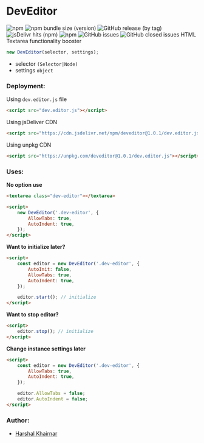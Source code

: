 # DevEditor
![npm](https://img.shields.io/npm/v/deveditor) ![npm bundle size (version)](https://img.shields.io/bundlephobia/min/deveditor/1.0.1) ![GitHub release (by tag)](https://img.shields.io/github/downloads/khairnar2960/deveditor/v1.0.1/total) ![jsDelivr hits (npm)](https://img.shields.io/jsdelivr/npm/hy/deveditor) ![npm](https://img.shields.io/npm/dy/deveditor) ![GitHub issues](https://img.shields.io/github/issues-raw/khairnar2960/deveditor) ![GitHub closed issues](https://img.shields.io/github/issues-closed-raw/khairnar2960/deveditor)
HTML Textarea functionality booster

```javascript
new DevEditor(selector, settings);
```

* selector `(Selector|Node)`
* settings `object`

### Deployment:

Using `dev.editor.js` file

```html
<script src="dev.editor.js"></script>
```
Using jsDeliver CDN

```html
<script src="https://cdn.jsdelivr.net/npm/deveditor@1.0.1/dev.editor.js"></script>
```
Using unpkg CDN

```html
<script src="https://unpkg.com/deveditor@1.0.1/dev.editor.js"></script>
```

### Uses:

**No option use**

```html
<textarea class="dev-editor"></textarea>
```

```html
<script>
	new DevEditor('.dev-editor', {
		AllowTabs: true,
		AutoIndent: true,
	});
</script>
```

**Want to initialize later?**

```html
<script>
	const editor = new DevEditor('.dev-editor', {
		AutoInit: false,
		AllowTabs: true,
		AutoIndent: true,
	});

	editor.start(); // initialize
</script>
```

**Want to stop editor?**

```html
<script>
	editor.stop(); // initialize
</script>
```

**Change instance settings later**

```html
<script>
	const editor = new DevEditor('.dev-editor', {
		AllowTabs: true,
		AutoIndent: true,
	});

	editor.AllowTabs = false;
	editor.AutoIndent = false;
</script>
```

### Author:
* [Harshal Khairnar](https://harshalkhairnar.com)